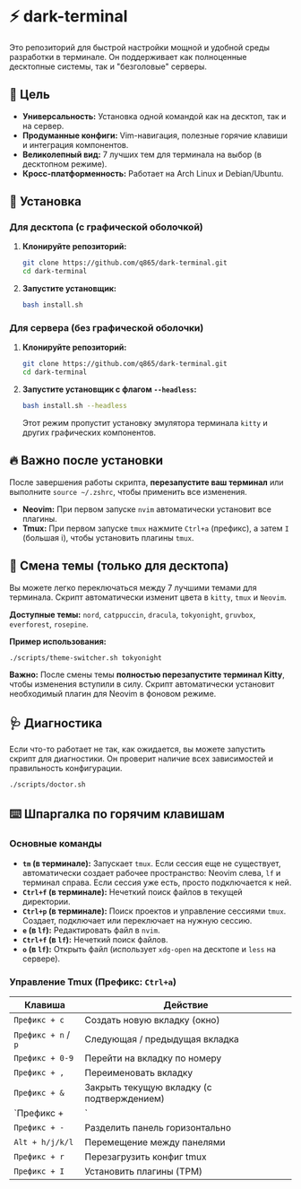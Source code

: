 # ⚡ dark-terminal

Это репозиторий для быстрой настройки мощной и удобной среды разработки в терминале. Он поддерживает как полноценные десктопные системы, так и "безголовые" серверы.

## 🎯 Цель

*   **Универсальность:** Установка одной командой как на десктоп, так и на сервер.
*   **Продуманные конфиги:** Vim-навигация, полезные горячие клавиши и интеграция компонентов.
*   **Великолепный вид:** 7 лучших тем для терминала на выбор (в десктопном режиме).
*   **Кросс-платформенность:** Работает на Arch Linux и Debian/Ubuntu.

## 🚀 Установка

### Для десктопа (с графической оболочкой)

1.  **Клонируйте репозиторий:**
    ```bash
    git clone https://github.com/q865/dark-terminal.git
    cd dark-terminal
    ```

2.  **Запустите установщик:**
    ```bash
    bash install.sh
    ```

### Для сервера (без графической оболочки)

1.  **Клонируйте репозиторий:**
    ```bash
    git clone https://github.com/q865/dark-terminal.git
    cd dark-terminal
    ```

2.  **Запустите установщик с флагом `--headless`:**
    ```bash
    bash install.sh --headless
    ```
    Этот режим пропустит установку эмулятора терминала `kitty` и других графических компонентов.

## 🔥 Важно после установки

После завершения работы скрипта, **перезапустите ваш терминал** или выполните `source ~/.zshrc`, чтобы применить все изменения.

*   **Neovim:** При первом запуске `nvim` автоматически установит все плагины.
*   **Tmux:** При первом запуске `tmux` нажмите `Ctrl+a` (префикс), а затем `I` (большая i), чтобы установить плагины `tmux`.

## 🎨 Смена темы (только для десктопа)

Вы можете легко переключаться между 7 лучшими темами для терминала. Скрипт автоматически изменит цвета в `kitty`, `tmux` и `Neovim`.

**Доступные темы:** `nord`, `catppuccin`, `dracula`, `tokyonight`, `gruvbox`, `everforest`, `rosepine`.

**Пример использования:**
```bash
./scripts/theme-switcher.sh tokyonight
```

**Важно:** После смены темы **полностью перезапустите терминал Kitty**, чтобы изменения вступили в силу. Скрипт автоматически установит необходимый плагин для Neovim в фоновом режиме.

## 🩺 Диагностика

Если что-то работает не так, как ожидается, вы можете запустить скрипт для диагностики. Он проверит наличие всех зависимостей и правильность конфигурации.

```bash
./scripts/doctor.sh
```

## ⌨️ Шпаргалка по горячим клавишам

### Основные команды

*   **`tm` (в терминале):** Запускает `tmux`. Если сессия еще не существует, автоматически создает рабочее пространство: Neovim слева, `lf` и терминал справа. Если сессия уже есть, просто подключается к ней.
*   **`Ctrl+f` (в терминале):** Нечеткий поиск файлов в текущей директории.
*   **`Ctrl+p` (в терминале):** Поиск проектов и управление сессиями `tmux`. Создает, подключает или переключает на нужную сессию.
*   **`e` (в `lf`):** Редактировать файл в `nvim`.
*   **`Ctrl+f` (в `lf`):** Нечеткий поиск файлов.
*   **`o` (в `lf`):** Открыть файл (использует `xdg-open` на десктопе и `less` на сервере).

### Управление Tmux (Префикс: `Ctrl+a`)

| Клавиша             | Действие                  |
|---------------------|---------------------------|
| `Префикс + c`       | Создать новую вкладку (окно) |
| `Префикс + n` / `p` | Следующая / предыдущая вкладка |
| `Префикс + 0-9`     | Перейти на вкладку по номеру |
| `Префикс + ,`       | Переименовать вкладку |
| `Префикс + &`       | Закрыть текущую вкладку (с подтверждением) |
| `Префикс + |`       | Разделить панель вертикально |
| `Префикс + -`       | Разделить панель горизонтально |
| `Alt + h/j/k/l`     | Перемещение между панелями |
| `Префикс + r`       | Перезагрузить конфиг tmux |
| `Префикс + I`       | Установить плагины (TPM)  |
